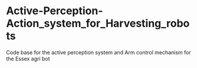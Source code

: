 # Active-Perception-Action_system_for_Harvesting_robots
Code base for the active perception system and Arm control mechanism for the Essex agri bot 
